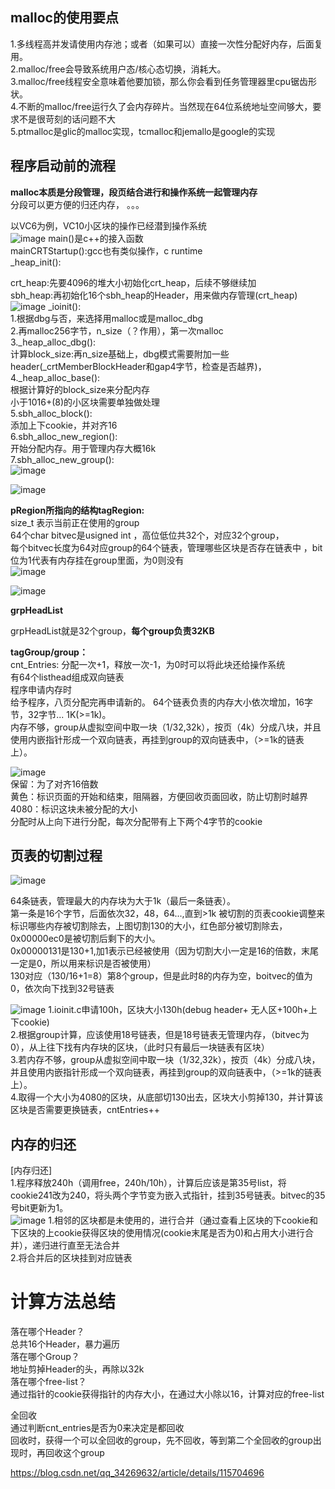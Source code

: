 ## malloc的使用要点 ##  
1.多线程高并发请使用内存池；或者（如果可以）直接一次性分配好内存，后面复用。  
2.malloc/free会导致系统用户态/核心态切换，消耗大。  
3.malloc/free线程安全意味着他要加锁，那么你会看到任务管理器里cpu锯齿形状。  
4.不断的malloc/free运行久了会内存碎片。当然现在64位系统地址空间够大，要求不是很苛刻的话问题不大  
5.ptmalloc是glic的malloc实现，tcmalloc和jemallo是google的实现  
## 程序启动前的流程 ##
**malloc本质是分段管理，段页结合进行和操作系统一起管理内存**  
分段可以更方便的归还内存，
。。。

以VC6为例，VC10小区块的操作已经潜到操作系统  
![image](https://user-images.githubusercontent.com/20179983/131291541-b0de6311-826b-4df4-a144-7240bb4e3c8e.png)
main()是c++的接入函数  
mainCRTStartup():gcc也有类似操作，c runtime   
_heap_init():  
 
   crt_heap:先要4096的堆大小初始化crt_heap，后续不够继续加  
   sbh_heap:再初始化16个sbh_heap的Header，用来做内存管理(crt_heap)      
![image](https://user-images.githubusercontent.com/20179983/131291562-f9d6bbbb-f68b-48e2-9d13-5aafa0c66e4d.png)
_ioinit():  
1.根据dbg与否，来选择用malloc或是malloc_dbg  
2.再malloc256字节，n_size（？作用），第一次malloc    
3._heap_alloc_dbg():  
计算block_size:再n_size基础上，dbg模式需要附加一些header(_crtMemberBlockHeader和gap4字节，检查是否越界)，
4._heap_alloc_base():   
根据计算好的block_size来分配内存  
小于1016+(8)的小区块需要单独做处理  
5.sbh_alloc_block():  
添加上下cookie，并对齐16  
6.sbh_alloc_new_region():  
开始分配内存。用于管理内存大概16k  
7.sbh_alloc_new_group():  
![image](https://user-images.githubusercontent.com/20179983/131616206-a2f6665c-8076-41e5-84fe-2073122be813.png)

![image](https://user-images.githubusercontent.com/20179983/131291599-3288c168-a7c9-430f-9907-c13d65b78359.png)
 
**pRegion所指向的结构tagRegion:**  
size_t 表示当前正在使用的group  
64个char
bitvec是usigned int ，高位低位共32个，对应32个group，  
每个bitvec长度为64对应group的64个链表，管理哪些区块是否存在链表中 ，bit位为1代表有内存挂在group里面，为0则没有   
![image](https://user-images.githubusercontent.com/20179983/131616286-7714a784-b8de-477e-a688-e0ae3208ac39.png)

![image](https://user-images.githubusercontent.com/20179983/131616270-0b8b8a32-b05a-48b0-96e8-3ef1a8b4beee.png)

**grpHeadList**  

grpHeadList就是32个group，**每个group负责32KB**  

**tagGroup/group：**  
cnt_Entries: 分配一次+1，释放一次-1，为0时可以将此块还给操作系统  
有64个listhead组成双向链表  
程序申请内存时  
给予程序，八页分配完再申请新的。 
64个链表负责的内存大小依次增加，16字节，32字节... 1K(>=1k)。  
内存不够，group从虚拟空间中取一块（1/32,32k），按页（4k）分成八块，并且使用内嵌指针形成一个双向链表，再挂到group的双向链表中，（>=1k的链表上）。

![image](https://user-images.githubusercontent.com/20179983/131291652-8dd0563e-07d0-4716-939b-22b9fe04a32c.png)  
保留：为了对齐16倍数  
黄色：标识页面的开始和结束，阻隔器，方便回收页面回收，防止切割时越界  
4080：标识这块未被分配的大小  
分配时从上向下进行分配，每次分配带有上下两个4字节的cookie   
  

## 页表的切割过程 ##  
![image](https://user-images.githubusercontent.com/20179983/131291686-6e537bed-b801-4f3c-a82d-06d4be195c48.png)

64条链表，管理最大的内存块为大于1k（最后一条链表）。  
第一条是16个字节，后面依次32，48，64...,直到>1k
被切割的页表cookie调整来标识哪些内存被切割除去，上图切割130的大小，红色部分被切割除去，0x00000ec0是被切割后剩下的大小。  
0x00000131是130+1,加1表示已经被使用（因为切割大小一定是16的倍数，末尾一定是0，所以用来标识是否被使用）   
130对应（130/16+1=8）第8个group，但是此时8的内存为空，boitvec的值为0，依次向下找到32号链表  

![image](https://user-images.githubusercontent.com/20179983/131291736-20d8fedc-80b2-427b-a22e-8087de41648f.png)
1.ioinit.c申请100h，区块大小130h(debug header+ 无人区+100h+上下cookie)  
2.根据group计算，应该使用18号链表，但是18号链表无管理内存，（bitvec为0），从上往下找有内存块的区块，（此时只有最后一块链表有区块）  
3.若内存不够，group从虚拟空间中取一块（1/32,32k），按页（4k）分成八块，并且使用内嵌指针形成一个双向链表，再挂到group的双向链表中，（>=1k的链表上）。  
4.取得一个大小为4080的区块，从底部切130出去，区块大小剪掉130，并计算该区块是否需要更换链表，cntEntries++  


## 内存的归还 ##  
[内存归还]  
1.程序释放240h（调用free，240h/10h），计算后应该是第35号list，将cookie241改为240，将头两个字节变为嵌入式指针，挂到35号链表。bitvec的35号bit更新为1。  
![image](https://user-images.githubusercontent.com/20179983/131291796-8ca1814c-777a-4cfd-aadc-4996cbf01109.png) 
1.相邻的区块都是未使用的，进行合并（通过查看上区块的下cookie和下区块的上cookie获得区块的使用情况(cookie末尾是否为0)和占用大小进行合并），递归进行直至无法合并  
2.将合并后的区块挂到对应链表  



# 计算方法总结 #  
落在哪个Header？  
总共16个Header，暴力遍历  
落在哪个Group？  
地址剪掉Header的头，再除以32k  
落在哪个free-list？  
通过指针的cookie获得指针的内存大小，在通过大小除以16，计算对应的free-list  


全回收  
通过判断cnt_entries是否为0来决定是都回收  
回收时，获得一个可以全回收的group，先不回收，等到第二个全回收的group出现时，再回收这个group  




https://blog.csdn.net/qq_34269632/article/details/115704696



